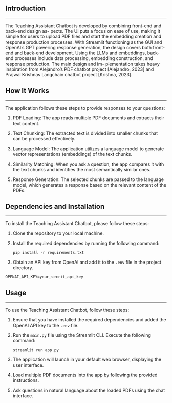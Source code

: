 ## Introduction

---

The Teaching Assistant Chatbot is developed by combining front-end and back-end design as-
pects. The UI puts a focus on ease of use, making it simple for users to upload PDF files and
start the embedding creation and response production processes. With Streamlit functioning
as the GUI and OpenAI’s GPT powering response generation, the design covers both front-
end and back-end development. Using the LLMs and embeddings, back-end processes include
data processing, embedding construction, and response production. The main design and im-
plementation takes heavy inspiration from Alejandro’s PDF chatbot project [Alejandro, 2023]
and Prajwal Krishnas Langchain chatbot project [Krishna, 2023].

## How It Works

---

The application follows these steps to provide responses to your questions:

1. PDF Loading: The app reads multiple PDF documents and extracts their text content.

2. Text Chunking: The extracted text is divided into smaller chunks that can be processed effectively.

3. Language Model: The application utilizes a language model to generate vector representations (embeddings) of the text chunks.

4. Similarity Matching: When you ask a question, the app compares it with the text chunks and identifies the most semantically similar ones.

5. Response Generation: The selected chunks are passed to the language model, which generates a response based on the relevant content of the PDFs.

## Dependencies and Installation

---

To install the Teaching Assistant Chatbot, please follow these steps:

1. Clone the repository to your local machine.

2. Install the required dependencies by running the following command:

   ```
   pip install -r requirements.txt
   ```

3. Obtain an API key from OpenAI and add it to the `.env` file in the project directory.

```commandline
OPENAI_API_KEY=your_secrit_api_key
```

## Usage

---

To use the Teaching Assistant Chatbot, follow these steps:

1. Ensure that you have installed the required dependencies and added the OpenAI API key to the `.env` file.

2. Run the `main.py` file using the Streamlit CLI. Execute the following command:

   ```
   streamlit run app.py
   ```

3. The application will launch in your default web browser, displaying the user interface.

4. Load multiple PDF documents into the app by following the provided instructions.

5. Ask questions in natural language about the loaded PDFs using the chat interface.
